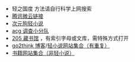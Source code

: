 * 轻之国度 方法请自行科学上网搜索
* [腾讯微云链接](https://share.weiyun.com/5Jqlw6k)
* [次元狗轻小说](https://www.acgndog.com/category/qingxiaoshuo)
* [acg 调查小分队](https://acgsoso.com/tag/%E8%BD%BB%E5%B0%8F%E8%AF%B4/)
* [205 藏书馆](http://205library.blogspot.com/) ，有索引字母或文库，需特殊方式打开
* [go2think 博客](https://go2think.com/category/share/resource/)/[轻小说网站集合（有重复）](https://go2think.com/8-free-light-novel-websites/) 
* [书籍网站集合（非轻小说）](https://m.weibo.cn/status/4483184631037390)
